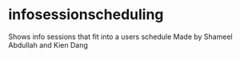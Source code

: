 # infosessionscheduling
Shows info sessions that fit into a users schedule
Made by Shameel Abdullah and Kien Dang

